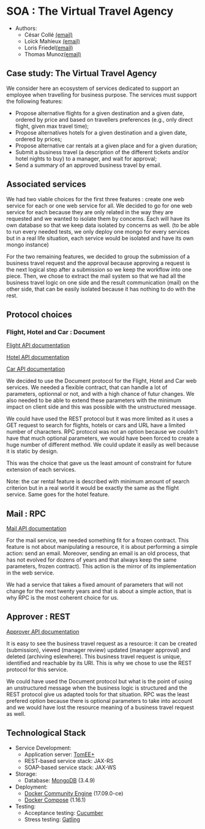 # SOA : The Virtual Travel Agency

  * Authors: 
	+ César Collé [(email)](cesar.colle@etu.unice.fr)
	+ Loïck Mahieux [(email)](loick.mahieux@etu.unice.fr)
	+ Loris Friedel[(email)](loris.friedel@etu.unice.fr)
	+ Thomas Munoz[(email)](thomas.munoz@etu.unice.fr)

## Case study: The Virtual Travel Agency

We consider here an ecosystem of services dedicated to support an employee when travelling for business purpose. The services must support the following features:
 + Propose alternative flights for a given destination and a given date, ordered by price and based on travellers preferences (e.g., only direct flight, given max travel time);
 + Propose alternatives hotels for a given destination and a given date, ordered by prices;
 + Propose alternative car rentals at a given place and for a given duration;
 + Submit a business travel (a description of the different tickets and/or hotel nights to buy) to a manager, and wait for approval;
 + Send a summary of an approved business travel by email.

## Associated services

We had two viable choices for the first three features : create one web service for each or one web service for all.
We decided to go for one web service for each because they are only related in the way they are requested and we wanted to isolate them by concerns. Each will have its own database so that we keep data isolated by concerns as well. (to be able to run every needed tests, we only deploy one mongo for every services but in a real life situation, each service would be isolated and have its own mongo instance)

For the two remaining features, we decided to group the submission of a business travel request and the approval because approving a request is the next logical step after a submission so we keep the workflow into one piece.
Then, we chose to extract the mail system so that we had all the business travel logic on one side and the result communication (mail) on the other side, that can be easily isolated because it has nothing to do with the rest.

## Protocol choices

### Flight, Hotel and Car : Document

[Flight API documentation](services/flight/api.md)

[Hotel API documentation](services/hotel/api.md)

[Car API documentation](services/car/api.md)

We decided to use the Document protocol for the Flight, Hotel and Car web services.
We needed a flexible contract, that can handle a lot of parameters, optionnal or not, and with a high chance of futur changes. 
We also needed to be able to extend these parameters with the minimum impact on client side and this was possible with the unstructured message.

We could have used the REST protocol but it was more limited as it uses a GET request to search for flights, hotels or cars and URL have a limited number of characters.
RPC protocol was not an option because we couldn't have that much optional parameters, we would have been forced to create a huge number of different method. We could update it easily as well because it is static by design.

This was the choice that gave us the least amount of constraint for future extension of each services.

Note: the car rental feature is described with minimum amount of search criterion but in a real world it would be exactly the same as the flight service. Same goes for the hotel feature.

## Mail : RPC

[Mail API documentation](services/mail/api.md)

For the mail service, we needed something fit for a frozen contract.
This feature is not about manipulating a resource, it is about performing a simple action: send an email.
Moreover, sending an email is an old process, that has not evolved for dozens of years and that always keep the same parameters, frozen contract).
This action is the mirror of its implementation in the web service.

We had a service that takes a fixed amount of parameters that will not change for the next twenty years and that is about a simple action, that is why RPC is the most coherent choice for us.

## Approver : REST

[Approver API documentation](services/approver/api.md)

It is easy to see the business travel request as a resource: it can be created (submission), viewed (manager review) updated (manager approval) and deleted (archiving eslewhere).
This business travel request is unique, identified and reachable by its URI.
This is why we chose to use the REST protocol for this service.

We could have used the Document protocol but what is the point of using an unstructured message when the business logic is structured and the REST protocol give us adapted tools for that situation.
RPC was the least prefered option because there is optional parameters to take into account and we would have lost the resource meaning of a business travel request as well.

## Technological Stack

  * Service Development: 
    * Application server: [TomEE+](http://openejb.apache.org/apache-tomee.html)
    * REST-based service stack: JAX-RS
    * SOAP-based service stack: JAX-WS
  * Storage: 
    * Database: [MongoDB](https://www.mongodb.com) (3.4.9)
  * Deployment: 
    * [Docker Community Engine](https://www.docker.com/community-edition) (17.09.0-ce)
    * [Docker Compose](https://docs.docker.com/compose/) (1.16.1)
  * Testing:
    * Acceptance testing: [Cucumber](https://cucumber.io/) 
    * Stress testing: [Gatling](http://gatling.io/)

